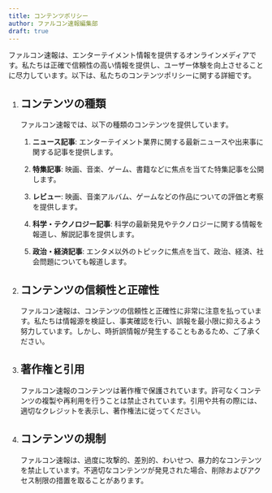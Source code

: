 ```yaml
---
title: コンテンツポリシー
author: ファルコン速報編集部
draft: true
---
```


ファルコン速報は、エンターテイメント情報を提供するオンラインメディアです。私たちは正確で信頼性の高い情報を提供し、ユーザー体験を向上させることに尽力しています。以下は、私たちのコンテンツポリシーに関する詳細です。

1. ## コンテンツの種類

    ファルコン速報では、以下の種類のコンテンツを提供しています。

    1. **ニュース記事**: エンターテイメント業界に関する最新ニュースや出来事に関する記事を提供します。

    2. **特集記事**: 映画、音楽、ゲーム、書籍などに焦点を当てた特集記事を公開します。

    3. **レビュー**: 映画、音楽アルバム、ゲームなどの作品についての評価と考察を提供します。

    4. **科学・テクノロジー記事**: 科学の最新発見やテクノロジーに関する情報を報道し、解説記事を提供します。

    5. **政治・経済記事**: エンタメ以外のトピックに焦点を当て、政治、経済、社会問題についても報道します。

1. ## コンテンツの信頼性と正確性

    ファルコン速報は、コンテンツの信頼性と正確性に非常に注意を払っています。私たちは情報源を検証し、事実確認を行い、誤報を最小限に抑えるよう努力しています。しかし、時折誤情報が発生することもあるため、ご了承ください。

1. ## 著作権と引用

    ファルコン速報のコンテンツは著作権で保護されています。許可なくコンテンツの複製や再利用を行うことは禁止されています。引用や共有の際には、適切なクレジットを表示し、著作権法に従ってください。

1. ## コンテンツの規制

    ファルコン速報は、過度に攻撃的、差別的、わいせつ、暴力的なコンテンツを禁止しています。不適切なコンテンツが発見された場合、削除およびアクセス制限の措置を取ることがあります。

